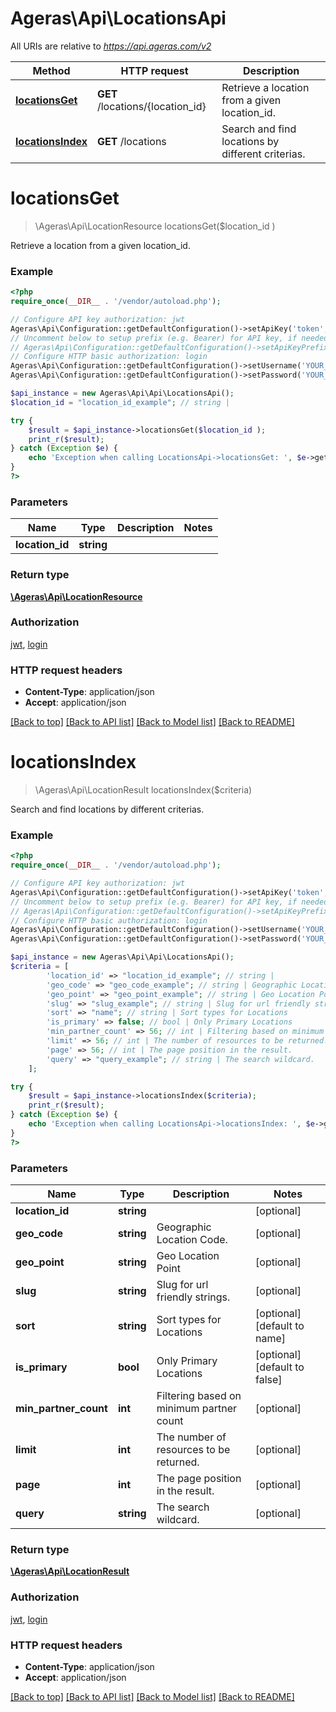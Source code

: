# Ageras\Api\LocationsApi

All URIs are relative to *https://api.ageras.com/v2*

Method | HTTP request | Description
------------- | ------------- | -------------
[**locationsGet**](LocationsApi.md#locationsGet) | **GET** /locations/{location_id} | Retrieve a location from a given location_id.
[**locationsIndex**](LocationsApi.md#locationsIndex) | **GET** /locations | Search and find locations by different criterias.


# **locationsGet**
> \Ageras\Api\LocationResource locationsGet($location_id )

Retrieve a location from a given location_id.

### Example
```php
<?php
require_once(__DIR__ . '/vendor/autoload.php');

// Configure API key authorization: jwt
Ageras\Api\Configuration::getDefaultConfiguration()->setApiKey('token', 'YOUR_API_KEY');
// Uncomment below to setup prefix (e.g. Bearer) for API key, if needed
// Ageras\Api\Configuration::getDefaultConfiguration()->setApiKeyPrefix('token', 'Bearer');
// Configure HTTP basic authorization: login
Ageras\Api\Configuration::getDefaultConfiguration()->setUsername('YOUR_USERNAME');
Ageras\Api\Configuration::getDefaultConfiguration()->setPassword('YOUR_PASSWORD');

$api_instance = new Ageras\Api\Api\LocationsApi();
$location_id = "location_id_example"; // string | 

try {
    $result = $api_instance->locationsGet($location_id );
    print_r($result);
} catch (Exception $e) {
    echo 'Exception when calling LocationsApi->locationsGet: ', $e->getMessage(), PHP_EOL;
}
?>
```

### Parameters

Name | Type | Description  | Notes
------------- | ------------- | ------------- | -------------
 **location_id** | **string**|  |

### Return type

[**\Ageras\Api\LocationResource**](../Model/LocationResource.md)

### Authorization

[jwt](../../README.md#jwt), [login](../../README.md#login)

### HTTP request headers

 - **Content-Type**: application/json
 - **Accept**: application/json

[[Back to top]](#) [[Back to API list]](../../README.md#documentation-for-api-endpoints) [[Back to Model list]](../../README.md#documentation-for-models) [[Back to README]](../../README.md)

# **locationsIndex**
> \Ageras\Api\LocationResult locationsIndex($criteria)

Search and find locations by different criterias.

### Example
```php
<?php
require_once(__DIR__ . '/vendor/autoload.php');

// Configure API key authorization: jwt
Ageras\Api\Configuration::getDefaultConfiguration()->setApiKey('token', 'YOUR_API_KEY');
// Uncomment below to setup prefix (e.g. Bearer) for API key, if needed
// Ageras\Api\Configuration::getDefaultConfiguration()->setApiKeyPrefix('token', 'Bearer');
// Configure HTTP basic authorization: login
Ageras\Api\Configuration::getDefaultConfiguration()->setUsername('YOUR_USERNAME');
Ageras\Api\Configuration::getDefaultConfiguration()->setPassword('YOUR_PASSWORD');

$api_instance = new Ageras\Api\Api\LocationsApi();
$criteria = [
        'location_id' => "location_id_example"; // string | 
        'geo_code' => "geo_code_example"; // string | Geographic Location Code.
        'geo_point' => "geo_point_example"; // string | Geo Location Point
        'slug' => "slug_example"; // string | Slug for url friendly strings.
        'sort' => "name"; // string | Sort types for Locations
        'is_primary' => false; // bool | Only Primary Locations
        'min_partner_count' => 56; // int | Filtering based on minimum partner count
        'limit' => 56; // int | The number of resources to be returned.
        'page' => 56; // int | The page position in the result.
        'query' => "query_example"; // string | The search wildcard.
    ];

try {
    $result = $api_instance->locationsIndex($criteria);
    print_r($result);
} catch (Exception $e) {
    echo 'Exception when calling LocationsApi->locationsIndex: ', $e->getMessage(), PHP_EOL;
}
?>
```

### Parameters

Name | Type | Description  | Notes
------------- | ------------- | ------------- | -------------
 **location_id** | **string**|  | [optional]
 **geo_code** | **string**| Geographic Location Code. | [optional]
 **geo_point** | **string**| Geo Location Point | [optional]
 **slug** | **string**| Slug for url friendly strings. | [optional]
 **sort** | **string**| Sort types for Locations | [optional] [default to name]
 **is_primary** | **bool**| Only Primary Locations | [optional] [default to false]
 **min_partner_count** | **int**| Filtering based on minimum partner count | [optional]
 **limit** | **int**| The number of resources to be returned. | [optional]
 **page** | **int**| The page position in the result. | [optional]
 **query** | **string**| The search wildcard. | [optional]

### Return type

[**\Ageras\Api\LocationResult**](../Model/LocationResult.md)

### Authorization

[jwt](../../README.md#jwt), [login](../../README.md#login)

### HTTP request headers

 - **Content-Type**: application/json
 - **Accept**: application/json

[[Back to top]](#) [[Back to API list]](../../README.md#documentation-for-api-endpoints) [[Back to Model list]](../../README.md#documentation-for-models) [[Back to README]](../../README.md)

